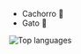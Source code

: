 - Cachorro 🌟
- Gato 🌟

![Top languages](https://github-readme-stats.vercel.app/api/top-langs/?username=mastiico&show_icons=true&theme=radical)

